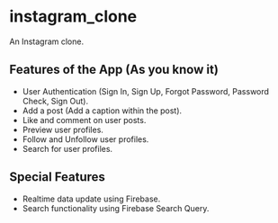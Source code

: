 # instagram_clone

An Instagram clone.

## Features of the App (As you know it)

- User Authentication (Sign In, Sign Up, Forgot Password, Password Check, Sign Out).
- Add a post (Add a caption within the post).
- Like and comment on user posts.
- Preview user profiles.
- Follow and Unfollow user profiles.
- Search for user profiles.

## Special Features

- Realtime data update using Firebase.
- Search functionality using Firebase Search Query.
